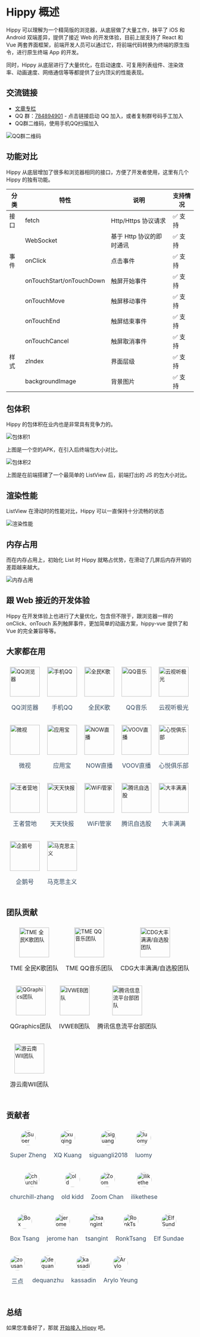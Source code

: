 # Hippy 概述

Hippy 可以理解为一个精简版的浏览器，从底层做了大量工作，抹平了 iOS 和 Android 双端差异，提供了接近 Web 的开发体验，目前上层支持了 React 和 Vue 两套界面框架，前端开发人员可以通过它，将前端代码转换为终端的原生指令，进行原生终端 App 的开发。

同时，Hippy 从底层进行了大量优化，在启动速度、可复用列表组件、渲染效率、动画速度、网络通信等等都提供了业内顶尖的性能表现。

## 交流链接

* [文章专栏](https://cloud.tencent.com/developer/column/84006)
* QQ 群：[784894901](//shang.qq.com/wpa/qunwpa?idkey=7bff52aca3aac75a4f1ba96c1844a5e3b62000351890182eb60311542d75fa1a) - 点击链接启动 QQ 加入，或者复制群号码手工加入
* QQ群二维码，使用手机QQ扫描加入

![QQ群二维码](https://puui.qpic.cn/vupload/0/1578363513271_py0yktxq7x.png/0)

## 功能对比

Hippy 从底层增加了很多和浏览器相同的接口，方便了开发者使用，这里有几个 Hippy 的独有功能。

| 分类 | 特性                     | 说明                     | 支持情况 |
| ---- | ------------------------ | ------------------------ | -------- |
| 接口 | fetch                    | Http/Https 协议请求      | ✅ 支持   |
|      | WebSocket                | 基于 Http 协议的即时通讯 | ✅ 支持   |
| 事件 | onClick                  | 点击事件                 | ✅ 支持   |
|      | onTouchStart/onTouchDown | 触屏开始事件             | ✅ 支持   |
|      | onTouchMove              | 触屏移动事件             | ✅ 支持   |
|      | onTouchEnd               | 触屏结束事件             | ✅ 支持   |
|      | onTouchCancel            | 触屏取消事件             | ✅ 支持   |
| 样式 | zIndex                   | 界面层级                 | ✅ 支持   |
|      | backgroundImage          | 背景图片                 | ✅ 支持   |

## 包体积

Hippy 的包体积在业内也是非常具有竞争力的。

![包体积1](//res.imtt.qq.com/hippydoc/img/out/baodaxiao.png)

上图是一个空的APK，在引入后终端包大小对比。

![包体积2](//res.imtt.qq.com/hippydoc/img/out/jsbao.png)

上图是在前端搭建了一个最简单的 ListView 后，前端打出的 JS 的包大小对比。

## 渲染性能

ListView 在滑动时的性能对比，Hippy 可以一直保持十分流畅的状态

![渲染性能](//res.imtt.qq.com/hippydoc/img/out/listxingneng.png)

## 内存占用

而在内存占用上，初始化 List 时 Hippy 就略占优势，在滑动了几屏后内存开销的差距越来越大。

![内存占用](//res.imtt.qq.com/hippydoc/img/out/listmeicun.png)

## 跟 Web 接近的开发体验

Hippy 在开发体验上也进行了大量优化，包含但不限于，跟浏览器一样的 onClick、onTouch 系列触屏事件，更加简单的动画方案，hippy-vue 提供了和 Vue 的完全兼容等等。

## 大家都在用

<div style="display:flex;flex-direction:row;flex-wrap:wrap;justify-content:flex-start">
 <span style="display:flex;flex-direction:column;justify-content:flex-start;align-items: center;margin: 10px">
  <img src="//pp.myapp.com/ma_icon/0/icon_11384_1543315194/128" alt="QQ浏览器" width="80"/>
  <p style="font-size:16px"><a target="_blank" style="text-decoration:none;color:#34495e" href="https://mb.qq.com/" title="QQ浏览器">QQ浏览器</a></p>
 </span>
 <span style="display:flex;flex-direction:column;justify-content:flex-start;align-items: center;margin: 10px">
  <img src="//pp.myapp.com/ma_icon/0/icon_6633_1603250105/128" width="80" alt="手机QQ" />
  <p style="font-size:16px"><a target="_blank" style="text-decoration:none;color:#34495e" href="https://im.qq.com/mobileqq/" title="手机QQ">手机QQ</a></p>
 </span>
 <span style="display:flex;flex-direction:column;justify-content:flex-start;align-items: center;margin: 10px">
  <img src="//pp.myapp.com/ma_icon/0/icon_10966186_1533019715/128" alt="全民K歌" width="80" />
  <p style="font-size:16px">
  <a target="_blank" style="text-decoration:none;color:#34495e" href="https://kg.qq.com/html/contest/kg-intro.html" title="全民K歌">全民K歌</a>
  </p>
 </span>
 <span style="display:flex;flex-direction:column;justify-content:flex-start;align-items: center;margin: 10px">
  <img src="//pp.myapp.com/ma_icon/0/icon_6259_1533003792/128" width="80" alt="QQ音乐" />
  <p style="font-size:16px">
  <a target="_blank" style="text-decoration:none;color:#34495e" href="https://y.qq.com/download/download.html" title="QQ音乐">QQ音乐</a>
  </p>
 </span>
 <span style="display:flex;flex-direction:column;justify-content:flex-start;align-items: center;margin: 10px">
  <img src="//res.imtt.qq.com/hippydoc/img/tv.png" width="80" alt="云视听极光" />
  <p style="font-size:16px">
  <a target="_blank" style="text-decoration:none;color:#34495e" href="https://tv.qq.com/" title="云视听极光">云视听极光</a>
  </p>
 </span>
 <span style="display:flex;flex-direction:column;justify-content:flex-start;align-items: center;margin: 10px">
  <img src="//pp.myapp.com/ma_icon/0/icon_10261931_1551433926/128" width="80" alt="微视" />
  <p style="font-size:16px">
  <a target="_blank" style="text-decoration:none;color:#34495e" href="https://weishi.qq.com/" title="微视">微视</a>
  </p>
 </span>
 <span style="display:flex;flex-direction:column;justify-content:flex-start;align-items: center;margin: 10px">
  <img src="//pp.myapp.com/ma_icon/0/icon_5848_1558087382/128" width="80" alt="应用宝" />
  <p style="font-size:16px">
  <a target="_blank" style="text-decoration:none;color:#34495e" href="https://www.myapp.com" title="应用宝">应用宝</a>
  </p>
 </span>
 <span style="display:flex;flex-direction:column;justify-content:flex-start;align-items: center;margin: 10px">
  <img src="//pp.myapp.com/ma_icon/0/icon_42270933_1551941158/128" width="80" alt="NOW直播" />
  <p style="font-size:16px">
  <a target="_blank" style="text-decoration:none;color:#34495e" href="https://now.qq.com/" title="NOW直播">NOW直播</a>
  </p>
 </span>
 <span style="display:flex;flex-direction:column;justify-content:flex-start;align-items: center;margin: 10px">
  <img src="//res.imtt.qq.com/res_mtt/hippydoc/voov.png" width="80" alt="VOOV直播" />
  <p style="font-size:16px">
  <a target="_blank" style="text-decoration:none;color:#34495e" href="https://www.voovlive.com/" title="VOOV直播">VOOV直播</a>
  </p>
 </span>
 <span style="display:flex;flex-direction:column;justify-content:flex-start;align-items: center;margin: 10px">
  <img src="//pp.myapp.com/ma_icon/0/icon_52445834_1548053409/128" width="80" alt="心悦俱乐部" />
  <p style="font-size:16px">
  <a target="_blank" style="text-decoration:none;color:#34495e" href="https://xinyue.qq.com" title="心悦俱乐部">心悦俱乐部</a>
  </p>
 </span>
 <span style="display:flex;flex-direction:column;justify-content:flex-start;align-items: center;margin: 10px">
  <img src="//pp.myapp.com/ma_icon/0/icon_42287337_1556173463/128" width="80" alt="王者营地" />
  <p style="font-size:16px">
  <a target="_blank" style="text-decoration:none;color:#34495e" href="https://sj.qq.com/myapp/detail.htm?apkName=com.tencent.gamehelper.smoba" title="王者营地">王者营地</a>
  </p>
 </span>
 <span style="display:flex;flex-direction:column;justify-content:flex-start;align-items: center;margin: 10px">
  <img src="//pp.myapp.com/ma_icon/0/icon_12082013_1545355964/128" width="80" alt="天天快报" />
  <p style="font-size:16px">
  <a target="_blank" style="text-decoration:none;color:#34495e" href="https://kuaibao.qq.com/download.html" title="天天快报">天天快报</a>
  </p>
 </span>
 <span style="display:flex;flex-direction:column;justify-content:flex-start;align-items: center;margin: 10px">
  <img src="//pp.myapp.com/ma_icon/0/icon_12259403_1545708417/128" width="80" alt="WiFi管家" />
   <p style="font-size:16px">
  <a target="_blank" style="text-decoration:none;color:#34495e" href="https://wifi.qq.com/" title="WiFi管家">WiFi管家</a>
  </p>
 </span>
 <span style="display:flex;flex-direction:column;justify-content:flex-start;align-items: center;margin: 10px">
  <img src="//pp.myapp.com/ma_icon/0/icon_206354_1558415148/128" width="80" alt="腾讯自选股" />
  <p style="font-size:16px">
  <a target="_blank" style="text-decoration:none;color:#34495e" href="https://sj.qq.com/myapp/detail.htm?apkName=com.tencent.portfolio" title="腾讯自选股">腾讯自选股</a>
  </p>
 </span>
 <span style="display:flex;flex-direction:column;justify-content:flex-start;align-items: center;margin: 10px">
  <img src="//pp.myapp.com/ma_icon/0/icon_52754761_1557837008/128" width="80" alt="大丰满满" />
  <p style="font-size:16px">
  <a target="_blank" style="text-decoration:none;color:#34495e" href="https://sj.qq.com/myapp/detail.htm?apkName=com.taifung.broker" title="大丰满满">大丰满满</a>
  </p>
 </span>
 <span style="display:flex;flex-direction:column;justify-content:flex-start;align-items: center;margin: 10px">
  <img src="//pp.myapp.com/ma_icon/0/icon_52797852_1545191305/128" width="80" alt="企鹅号" />
  <p style="font-size:16px">
  <a target="_blank" style="text-decoration:none;color:#34495e" href="https://android.myapp.com/myapp/detail.htm?apkName=com.tencent.omapp" title="企鹅号">企鹅号</a>
  </p>
 </span>
 <span style="display:flex;flex-direction:column;justify-content:flex-start;align-items: center;margin: 10px">
  <img src="//pp.myapp.com/ma_icon/0/icon_52802703_1546489662/128" width="80" alt="马克思主义" />
  <p style="font-size:16px">
  <a target="_blank" style="text-decoration:none;color:#34495e" href="https://sj.qq.com/myapp/detail.htm?apkName=com.rmlt.marxism" title="马克思主义">马克思主义</a>
  </p>
 </span>
 </div>

## 团队贡献

<div style="display:flex;flex-direction:row;flex-wrap:wrap;justify-content:flex-start">
 <span style="display:flex;flex-direction:column;justify-content:flex-start;align-items: center;margin:10px">
  <img src="//pp.myapp.com/ma_icon/0/icon_10966186_1533019715/128" width="80" alt="TME 全民K歌团队" />
  <p style="font-size:16px">TME 全民K歌团队</p>
 </span>
 <span style="display:flex;flex-direction:column;justify-content:flex-start;align-items: center;margin:10px">
  <img src="//pp.myapp.com/ma_icon/0/icon_6259_1533003792/128" width="80" alt="TME QQ音乐团队" />
  <p style="font-size:16px">TME QQ音乐团队</p>
 </span>
 <span style="display:flex;flex-direction:column;justify-content:flex-start;align-items: center;margin: 10px">
  <img src="//pp.myapp.com/ma_icon/0/icon_52754761_1555775310/96" width="80" alt="CDG大丰满满/自选股团队" />
  <p style="font-size:16px">CDG大丰满满/自选股团队</p>
 </span>
 <span style="display:flex;flex-direction:column;justify-content:flex-start;align-items: center;margin: 10px">
  <img src="//res.imtt.qq.com/res_mtt/hippydoc/qg-team.png" width="80" alt="QGraphics团队" />
  <p style="font-size:16px">QGraphics团队</p>
 </span>
 <span style="display:flex;flex-direction:column;justify-content:flex-start;align-items: center;margin: 10px">
  <img src="//res.imtt.qq.com/res_mtt/hippydoc/IVW_23.png" width="80" alt="IVWEB团队" />
  <p style="font-size:16px">IVWEB团队</p>
 </span>
 <span style="display:flex;flex-direction:column;justify-content:flex-start;align-items: center;margin: 10px">
  <img src="//res.imtt.qq.com/res_mtt/hippydoc/hippy-logo-small.gif" width="80" alt="腾讯信息流平台部团队" />
  <p style="font-size:16px">腾讯信息流平台部团队</p>
 </span>
 <span style="display:flex;flex-direction:column;justify-content:flex-start;align-items: center;margin: 10px">
  <img src="//res.imtt.qq.com/hippydoc/img/wii-team.png" width="80" alt="游云南WII团队" />
  <p style="font-size:16px">游云南WII团队</p>
 </span>
 </div>

## 贡献者

<div style="display:flex;flex-direction:row;flex-wrap:wrap;justify-content:flex-start">
 <span style="display:flex;flex-direction:column;justify-content:flex-start;align-items: center;margin: 10px;">
  <img src="//avatars1.githubusercontent.com/u/1575008?s=400&u=fe4f576c0792716f671022158bc16bcafdb591f7&v=4" alt="Super Zheng" width="40" style="border-radius:50%;"/>
  <p style="font-size:16px"><a target="_blank" style="text-decoration:none;color:#34495e" href="https://github.com/medns" title="Super Zheng">Super Zheng</a></p>
 </span>
 <span style="display:flex;flex-direction:column;justify-content:flex-start;align-items: center;margin: 10px;">
  <img src="//avatars2.githubusercontent.com/u/32739?s=60&v=4" alt="xuqingkuang" width="40" style="border-radius:50%;"/>
  <p style="font-size:16px">
  <a target="_blank" style="text-decoration:none;color:#34495e" href="https://github.com/xuqingkuang" title="XQ Kuang">XQ Kuang</a></p>
 </span>
 <span style="display:flex;flex-direction:column;justify-content:flex-start;align-items: center;margin: 10px;">
  <img src="//avatars3.githubusercontent.com/u/41660591?s=60&v=4" alt="siguangli2018" width="40" style="border-radius:50%;"/>
  <p style="font-size:16px"><a target="_blank" style="text-decoration:none;color:#34495e" href="https://github.com/siguangli2018" title="siguangli2018">siguangli2018</a></p>
 </span>
 <span style="display:flex;flex-direction:column;justify-content:flex-start;align-items: center;margin: 10px;">
  <img src="//avatars0.githubusercontent.com/u/4134361?s=60&v=4" alt="luomy" width="40" style="border-radius:50%;"/>
  <p style="font-size:16px"><a target="_blank" style="text-decoration:none;color:#34495e" href="https://github.com/ozonelmy/" title="luomy">luomy</a></p>
 </span>
 <span style="display:flex;flex-direction:column;justify-content:flex-start;align-items: center;margin: 10px;">
  <img src="//avatars3.githubusercontent.com/u/6326472?s=60&v=4" alt="churchill-zhang" width="40" style="border-radius:50%;"/>
  <p style="font-size:16px"><a target="_blank" style="text-decoration:none;color:#34495e" href="https://github.com/churchill-zhang" title="churchill-zhang">churchill-zhang</a></p>
 </span>
 <span style="display:flex;flex-direction:column;justify-content:flex-start;align-items: center;margin: 10px;">
  <img src="//avatars0.githubusercontent.com/u/3583095?s=460&u=39f249007eaee1a2767eba83b5bcc6b313820247&v=4" alt="old kidd" width="40" style="border-radius:50%;"/>
  <p style="font-size:16px"><a target="_blank" style="text-decoration:none;color:#34495e" href="https://github.com/xxs665" title="old kidd">old kidd</a></p>
 </span>
 <span style="display:flex;flex-direction:column;justify-content:flex-start;align-items: center;margin: 10px;">
  <img src="//avatars1.githubusercontent.com/u/12878546?s=460&u=ecc7c69d01b4ba492d30f31a103504333007a27c&v=4" alt="Zoom Chan" width="40" style="border-radius:50%;"/>
  <p style="font-size:16px"><a target="_blank" style="text-decoration:none;color:#34495e" href="https://github.com/zoomchan-cxj" title="Zoom Chan">Zoom Chan</a></p>
 </span>
 <span style="display:flex;flex-direction:column;justify-content:flex-start;align-items: center;margin: 10px;"><img src="//avatars1.githubusercontent.com/u/12274498?s=460&v=4" alt="ilikethese" width="40" style="border-radius:50%;"/>
  <p style="font-size:16px"><a target="_blank" style="text-decoration:none;color:#34495e" href="https://github.com/ilikethese" title="ilikethese">ilikethese</a></p>
  </span>
 <span style="display:flex;flex-direction:column;justify-content:flex-start;align-items: center;margin: 10px;"><img src="//avatars3.githubusercontent.com/u/6027456?s=460&u=11f9f04e7b322b1e7fe5050d6f48210795854b77&v=4" alt="Box Tsang" width="40" style="border-radius:50%;"/>
  <p style="font-size:16px"><a target="_blank" style="text-decoration:none;color:#34495e" href="https://github.com/boxizen" title="Box Tsang">Box Tsang</a></p>
 </span>
 <span style="display:flex;flex-direction:column;justify-content:flex-start;align-items: center;margin: 10px;"><img src="//avatars2.githubusercontent.com/u/19773879?s=460&u=e63253a19e0efe6d30261ab3f70080dc082df8a7&v=4" alt="jerome han" width="40" style="border-radius:50%;"/>
  <p style="font-size:16px"><a target="_blank" style="text-decoration:none;color:#34495e" href="https://github.com/jeromehan" title="jerome han">jerome han</a></p>
 </span>
 <span style="display:flex;flex-direction:column;justify-content:flex-start;align-items: center;margin: 10px;"><img src="//avatars0.githubusercontent.com/u/1677665?s=460&u=cd8e99f28be73cf89e58bf0f520bf6d09f634d03&v=4" alt="tsangint" width="40" style="border-radius:50%;"/><p style="font-size:16px"><a target="_blank" style="text-decoration:none;color:#34495e" href="https://github.com/tsangint" title="tsangint">tsangint</a></p>
 </span>
 <span style="display:flex;flex-direction:column;justify-content:flex-start;align-items: center;margin: 10px;"><img src="//avatars1.githubusercontent.com/u/20040674?s=460&u=019012bab60527f9841eca6086b378d37a04a2ef&v=4" alt="RonkTsang" width="40" style="border-radius:50%;"/><p style="font-size:16px"><a target="_blank" style="text-decoration:none;color:#34495e" href="https://github.com/RonkTsang" title="RonkTsang">RonkTsang</a></p>
 </span>
 <span style="display:flex;flex-direction:column;justify-content:flex-start;align-items: center;margin: 10px;"><img src="//avatars1.githubusercontent.com/u/526008?s=460&v=4" alt="ElfSundae" width="40" style="border-radius:50%;"/><p style="font-size:16px"><a target="_blank" style="text-decoration:none;color:#34495e" href="https://github.com/ElfSundae" title="ElfSundae">Elf Sundae</a></p>
 </span>
 <span style="display:flex;flex-direction:column;justify-content:flex-start;align-items: center;margin: 10px;"><img src="//avatars1.githubusercontent.com/u/6047274?s=460&v=4" alt="zousandian" width="40" style="border-radius:50%;"/><p style="font-size:16px"><a target="_blank" style="text-decoration:none;color:#34495e" href="https://github.com/zousandian" title="zousandian">三点</a></p>
 </span>
 <span style="display:flex;flex-direction:column;justify-content:flex-start;align-items: center;margin: 10px;"><img src="//avatars0.githubusercontent.com/u/5770443?s=460&u=a8bce363477b32f2fd4b3b56807a689ab35422d7&v=4" alt="dequanzhu" width="40" style="border-radius:50%;"/><p style="font-size:16px"><a target="_blank" style="text-decoration:none;color:#34495e" href="https://github.com/dequan1331" title="zousandian">dequanzhu</a></p>
 </span>
 <span style="display:flex;flex-direction:column;justify-content:flex-start;align-items: center;margin: 10px;"><img src="//avatars1.githubusercontent.com/u/1104051?s=460&v=4" alt="kassadin" width="40" style="border-radius:50%;"/><p style="font-size:16px"><a target="_blank" style="text-decoration:none;color:#34495e" href="https://github.com/kassadin" title="kassadin">kassadin</a></p>
 </span>
 <span style="display:flex;flex-direction:column;justify-content:flex-start;align-items: center;margin: 10px;"><img src="//avatars3.githubusercontent.com/u/4516541?s=460&v=4" alt="Arylo Yeung" width="40" style="border-radius:50%;"/><p style="font-size:16px"><a target="_blank" style="text-decoration:none;color:#34495e" href="https://github.com/Arylo" title="Arylo Yeung">Arylo Yeung</a></p>
 </span>
 </div>

## 总结

如果您准备好了，那就 [开始接入 Hippy](guide/integration.md) 吧。
